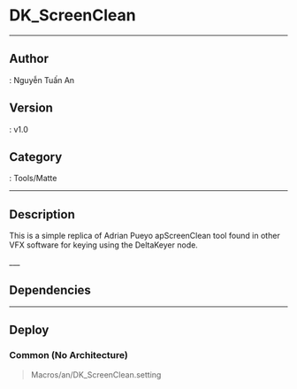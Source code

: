# DK_ScreenClean
___

## Author
 : Nguyễn Tuấn An

## Version
 : v1.0

## Category
 : Tools/Matte
___

## Description
<p>This is a simple replica of Adrian Pueyo apScreenClean tool found in other VFX software for keying using the DeltaKeyer node.</p>___

## Dependencies


___

## Deploy

### Common (No Architecture)

> Macros/an/DK_ScreenClean.setting  
